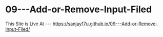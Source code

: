 # 09---Add-or-Remove-Input-Filed

This Site is Live At --- https://sanjay17u.github.io/09---Add-or-Remove-Input-Filed/
